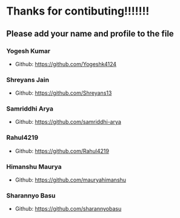 # Thanks for contibuting!!!!!!!
## Please add your name and profile to the file

### Yogesh Kumar
- Github: https://github.com/Yogeshk4124

### Shreyans Jain
- Github: https://github.com/Shreyans13

###  Samriddhi Arya
 - Github: https://github.com/samriddhi-arya
 
###  Rahul4219
 - Github: https://github.com/Rahul4219
 
###  Himanshu Maurya
 - Github: https://github.com/mauryahimanshu
 
###  Sharannyo Basu
 - Github: https://github.com/sharannyobasu